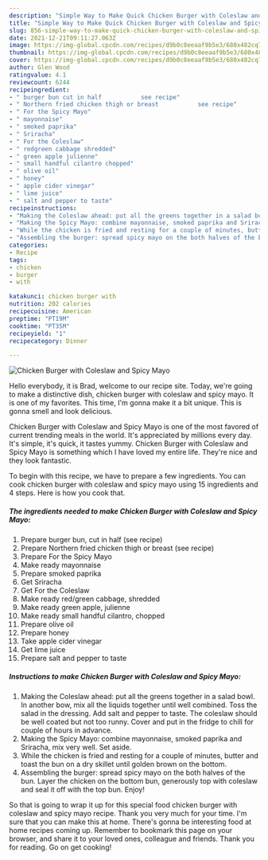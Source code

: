 ```yaml
---
description: "Simple Way to Make Quick Chicken Burger with Coleslaw and Spicy Mayo"
title: "Simple Way to Make Quick Chicken Burger with Coleslaw and Spicy Mayo"
slug: 856-simple-way-to-make-quick-chicken-burger-with-coleslaw-and-spicy-mayo
date: 2021-12-21T09:11:27.063Z
image: https://img-global.cpcdn.com/recipes/d9b0c8eeaaf9b5e3/680x482cq70/chicken-burger-with-coleslaw-and-spicy-mayo-recipe-main-photo.jpg
thumbnail: https://img-global.cpcdn.com/recipes/d9b0c8eeaaf9b5e3/680x482cq70/chicken-burger-with-coleslaw-and-spicy-mayo-recipe-main-photo.jpg
cover: https://img-global.cpcdn.com/recipes/d9b0c8eeaaf9b5e3/680x482cq70/chicken-burger-with-coleslaw-and-spicy-mayo-recipe-main-photo.jpg
author: Glen Wood
ratingvalue: 4.1
reviewcount: 6244
recipeingredient:
- " burger bun cut in half           see recipe"
- " Northern fried chicken thigh or breast           see recipe"
- " For the Spicy Mayo"
- " mayonnaise"
- " smoked paprika"
- " Sriracha"
- " For the Coleslaw"
- " redgreen cabbage shredded"
- " green apple julienne"
- " small handful cilantro chopped"
- " olive oil"
- " honey"
- " apple cider vinegar"
- " lime juice"
- " salt and pepper to taste"
recipeinstructions:
- "Making the Coleslaw ahead: put all the greens together in a salad bowl. In another bow, mix all the liquids together until well combined. Toss the salad in the dressing. Add salt and pepper to taste. The coleslaw should be well coated but not too runny. Cover and put in the fridge to chill for couple of hours in advance."
- "Making the Spicy Mayo: combine mayonnaise, smoked paprika and Sriracha, mix very well. Set aside."
- "While the chicken is fried and resting for a couple of minutes, butter and toast the bun on a dry skillet until golden brown on the bottom."
- "Assembling the burger: spread spicy mayo on the both halves of the bun. Layer the chicken on the bottom bun, generously top with coleslaw and seal it off with the top bun. Enjoy!"
categories:
- Recipe
tags:
- chicken
- burger
- with

katakunci: chicken burger with 
nutrition: 202 calories
recipecuisine: American
preptime: "PT19M"
cooktime: "PT35M"
recipeyield: "1"
recipecategory: Dinner

---
```



![Chicken Burger with Coleslaw and Spicy Mayo](https://img-global.cpcdn.com/recipes/d9b0c8eeaaf9b5e3/680x482cq70/chicken-burger-with-coleslaw-and-spicy-mayo-recipe-main-photo.jpg)

Hello everybody, it is Brad, welcome to our recipe site. Today, we're going to make a distinctive dish, chicken burger with coleslaw and spicy mayo. It is one of my favorites. This time, I'm gonna make it a bit unique. This is gonna smell and look delicious.



Chicken Burger with Coleslaw and Spicy Mayo is one of the most favored of current trending meals in the world. It's appreciated by millions every day. It's simple, it's quick, it tastes yummy. Chicken Burger with Coleslaw and Spicy Mayo is something which I have loved my entire life. They're nice and they look fantastic.


To begin with this recipe, we have to prepare a few ingredients. You can cook chicken burger with coleslaw and spicy mayo using 15 ingredients and 4 steps. Here is how you cook that.

<!--inarticleads1-->

##### The ingredients needed to make Chicken Burger with Coleslaw and Spicy Mayo:

1. Prepare  burger bun, cut in half           (see recipe)
1. Prepare  Northern fried chicken thigh or breast           (see recipe)
1. Prepare  For the Spicy Mayo
1. Make ready  mayonnaise
1. Prepare  smoked paprika
1. Get  Sriracha
1. Get  For the Coleslaw
1. Make ready  red/green cabbage, shredded
1. Make ready  green apple, julienne
1. Make ready  small handful cilantro, chopped
1. Prepare  olive oil
1. Prepare  honey
1. Take  apple cider vinegar
1. Get  lime juice
1. Prepare  salt and pepper to taste




<!--inarticleads2-->

##### Instructions to make Chicken Burger with Coleslaw and Spicy Mayo:

1. Making the Coleslaw ahead: put all the greens together in a salad bowl. In another bow, mix all the liquids together until well combined. Toss the salad in the dressing. Add salt and pepper to taste. The coleslaw should be well coated but not too runny. Cover and put in the fridge to chill for couple of hours in advance.
1. Making the Spicy Mayo: combine mayonnaise, smoked paprika and Sriracha, mix very well. Set aside.
1. While the chicken is fried and resting for a couple of minutes, butter and toast the bun on a dry skillet until golden brown on the bottom.
1. Assembling the burger: spread spicy mayo on the both halves of the bun. Layer the chicken on the bottom bun, generously top with coleslaw and seal it off with the top bun. Enjoy!




So that is going to wrap it up for this special food chicken burger with coleslaw and spicy mayo recipe. Thank you very much for your time. I'm sure that you can make this at home. There's gonna be interesting food at home recipes coming up. Remember to bookmark this page on your browser, and share it to your loved ones, colleague and friends. Thank you for reading. Go on get cooking!
